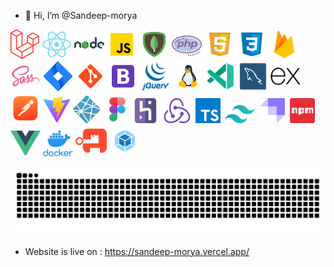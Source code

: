- 👋 Hi, I’m @Sandeep-morya

[<img src="public/logos/laravel.png" alt="Laravel" />](#)
[<img src="public/logos/react.png" alt="React" />](#)
[<img src="public/logos/node.png" alt="Node" />](#)
[<img src="public/logos/javascript.png" alt="Javascript" />](#)
[<img src="public/logos/mongo.png" alt="MongoDB" />](#)
[<img src="public/logos/php.png" alt="PHP" />](#)
[<img src="public/logos/html.png" alt="HTML" />](#)
[<img src="public/logos/css.png" alt="CSS" />](#)
[<img src="public/logos/firebase.png" alt="Firebase" />](#)
[<img src="public/logos/sass.png" alt="Sass" />](#)
[<img src="public/logos/jira.png" alt="Jira" />](#)
[<img src="public/logos/git.png" alt="Git" />](#)
[<img src="public/logos/bootstrap.png" alt="Bootstrap" />](#)
[<img src="public/logos/jquery.png" alt="jQuery" />](#)
[<img src="public/logos/linux.png" alt="Linux" />](#)
[<img src="public/logos/vscode.png" alt="VSCode" />](#)
[<img src="public/logos/mysql.png" alt="MySQL" />](#)
[<img src="public/logos/express.png" width="48px" alt="Express" />](#)
[<img src="public/logos/postman.png" alt="Postman" />](#)
[<img src="public/logos/vite.svg" width="44px" alt="Vite" />](#)
[<img src="public/logos/netlify.png" width="44px" alt="Netlify" />](#)
[<img src="public/logos/figma.png" width="44px" />](#)
[<img src="public/logos/heroku.png" width="40px" alt="Heroku">](#)&nbsp;
[<img src="public/logos/redux.png" width="44px" alt="Redux"/>](#)&nbsp;
[<img src="public/logos/typescript.png" width="40px" alt="Typescript"/>](#)&nbsp;
[<img src="public/logos/tailwind.png" width="48px" alt="Tailwind"/>](#)&nbsp;
[<img src="public/logos/strapi.png" width="40px" alt="Strapi"/>](#)&nbsp;
[<img src="public/logos/npm.png" width="40px" alt="NPM"/>](#)&nbsp;
[<img src="public/logos/vue.png" width="48px" alt="Vue"/>](#)
[<img src="public/logos/docker.webp" width="48px" alt="Docker"/>](#)
[<img src="public/logos/authentik.png" width="50px" alt="Authentik"/>](#)
[<img src="public/logos/webpack.png" width="50px" alt="Webpack"/>](#)

<img src="https://raw.githubusercontent.com/Furqaaan/Furqaaan/master/github-user-contribution.svg" />


- Website is live on : https://sandeep-morya.vercel.app/
